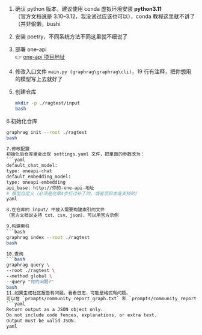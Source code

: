 1. 确认 python 版本，建议使用 conda 虚拟环境安装 **python3.11**  
   （官方文档说是 3.10–3.12，我没试过应该也可以），conda 教程这里就不讲了（并非偷懒，bushi

2. 安装 poetry，不同系统方法不同这里就不细说了

3. 部署 one-api  
   👉 [one-api 项目地址](https://github.com/songquanpeng/one-api)

4. 修改入口文件 `main.py (graphrag\graphrag\cli)`，19 行有注释，把你想用的模型写上去就好了

5. 创建仓库
   ```bash
   mkdir -p ./ragtest/input
   bash

6.初始化仓库
   ```bash
   graphrag init --root ./ragtest
bash

7.修改配置
初始化后仓库里会出现 settings.yaml 文件，把里面的参数改为：
   ```yaml
   default_chat_model:
  type: oneapi-chat
default_embedding_model:
  type: oneapi-embedding
api_base: http://你的-one-api-地址
# 模型自定义（必须是在第4步打过补丁的，或者项目本身支持的）
yaml

8.在仓库的 input/ 中放入需要构建索引的文件
（官方文档说支持 txt、csv、json），可以用官方示例

9.构建索引
   ```bash
   graphrag index --root ./ragtest
bash

10.查询
   ```bash
   graphrag query \
  --root ./ragtest \
  --method global \
  --query "你的问题?"
bash
11.如果生成社区报告有问题，看看日志，可能是格式有问题。
可以在 `prompts/community_report_graph.txt` 和 `prompts/community_report_text.txt` 末尾加上：
   ```yaml
   Return output as a JSON object only.
   Do not include code fences, explanations, or extra text.
   Output must be valid JSON.
yaml
